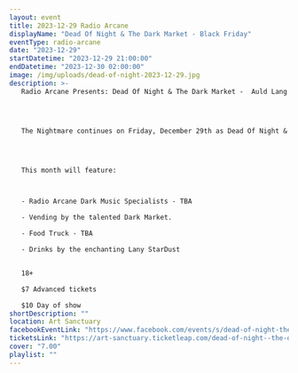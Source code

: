 ```yaml
---
layout: event
title: 2023-12-29 Radio Arcane
displayName: "Dead Of Night & The Dark Market - Black Friday"
eventType: radio-arcane
date: "2023-12-29"
startDatetime: "2023-12-29 21:00:00"
endDatetime: "2023-12-30 02:00:00"
image: /img/uploads/dead-of-night-2023-12-29.jpg
description: >-
   Radio Arcane Presents: Dead Of Night & The Dark Market -  Auld Lang Syne




   The Nightmare continues on Friday, December 29th as Dead Of Night & The Dark Market keep up the monthly grind of dark eclectic music. Come out and help keep the dancefloor barely alive as we celebrate the glum drudgery of our dreadful existence.




   This month will feature:



   - Radio Arcane Dark Music Specialists - TBA

   - Vending by the talented Dark Market.

   - Food Truck - TBA

   - Drinks by the enchanting Lany StarDust


   18+

   $7 Advanced tickets

   $10 Day of show
shortDescription: ""
location: Art Sanctuary
facebookEventLink: "https://www.facebook.com/events/s/dead-of-night-the-dark-market-/859377882582447"
ticketsLink: "https://art-sanctuary.ticketleap.com/dead-of-night--the-dark-market---auld-lang-syne"
cover: "7.00"
playlist: ""
---
```

